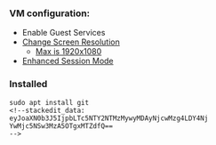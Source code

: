 ### VM configuration:
* Enable Guest Services
* [Change Screen Resolution](https://metinsaylan.com/8991/how-to-change-screen-resolution-on-ubuntu-18-04-in-hyper-v/)
    * [Max is 1920x1080](https://superuser.com/questions/518484/how-can-i-increase-the-hyper-v-display-resolution)
* [Enhanced Session Mode](https://medium.com/@francescotonini/how-to-install-ubuntu-20-04-on-hyper-v-with-enhanced-session-b20a269a5fa7)

### Installed
``` shell
sudo apt install git
<!--stackedit_data:
eyJoaXN0b3J5IjpbLTc5NTY2NTMzMywyMDAyNjcwMzg4LDY4Nj
YwMjc5NSw3MzA5OTgxMTZdfQ==
-->